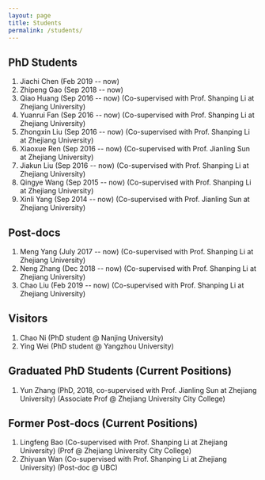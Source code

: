 ```yaml
---
layout: page
title: Students
permalink: /students/
---
```




## PhD Students

1. Jiachi Chen (Feb 2019 -- now)  <br />
2. Zhipeng Gao (Sep 2018 -- now)  <br />
3. Qiao Huang (Sep 2016 -- now) (Co-supervised with Prof. Shanping Li at Zhejiang University)  <br />
4. Yuanrui Fan (Sep 2016 -- now)  (Co-supervised with Prof. Shanping Li at Zhejiang University)  <br />
5. Zhongxin Liu (Sep 2016 -- now)  (Co-supervised with Prof. Shanping Li at Zhejiang University)  <br />
6. Xiaoxue Ren (Sep 2016 -- now)  (Co-supervised with Prof. Jianling Sun at Zhejiang University)  <br />
7. Jiakun Liu (Sep 2016 -- now)  (Co-supervised with Prof. Shanping Li at Zhejiang University)  <br />
8. Qingye Wang (Sep 2015 -- now) (Co-supervised with Prof. Shanping Li at Zhejiang University)  <br />
9. Xinli Yang (Sep 2014 -- now) (Co-supervised with Prof. Jianling Sun at Zhejiang University)  <br /> 


## Post-docs

1. Meng Yang (July 2017 -- now) (Co-supervised with Prof. Shanping Li at Zhejiang University)  <br />
2. Neng Zhang (Dec 2018 -- now) (Co-supervised with Prof. Shanping Li at Zhejiang University)  <br />
3. Chao Liu (Feb 2019 -- now) (Co-supervised with Prof. Shanping Li at Zhejiang University)  <br />

## Visitors
1. Chao Ni (PhD student @ Nanjing University)
2. Ying Wei (PhD student @ Yangzhou University)

## Graduated PhD Students (Current Positions)

1. Yun Zhang (PhD, 2018, co-supervised with Prof. Jianling Sun at Zhejiang University) (Associate Prof @ Zhejiang University City College)  <br />

## Former Post-docs (Current Positions)

1. Lingfeng Bao (Co-supervised with Prof. Shanping Li at Zhejiang University) (Prof @ Zhejiang University City College) <br />
2. Zhiyuan Wan (Co-supervised with Prof. Shanping Li at Zhejiang University) (Post-doc @ UBC) <br />